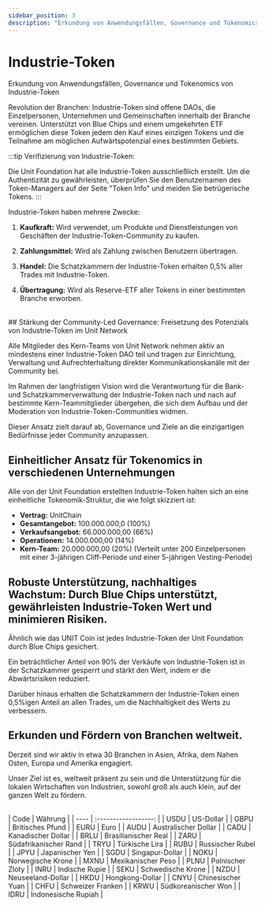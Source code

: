 ```yaml
---
sidebar_position: 3
description: "Erkundung von Anwendungsfällen, Governance und Tokenomics von Industrie-Token"
---
```


# Industrie-Token

Erkundung von Anwendungsfällen, Governance und Tokenomics von Industrie-Token

Revolution der Branchen: Industrie-Token sind offene DAOs, die Einzelpersonen, Unternehmen und Gemeinschaften innerhalb der Branche vereinen. Unterstützt von Blue Chips und einem umgekehrten ETF ermöglichen diese Token jedem den Kauf eines einzigen Tokens und die Teilnahme am möglichen Aufwärtspotenzial eines bestimmten Gebiets.

:::tip Verifizierung von Industrie-Token:

Die Unit Foundation hat alle Industrie-Token ausschließlich erstellt. Um die Authentizität zu gewährleisten, überprüfen Sie den Benutzernamen des Token-Managers auf der Seite "Token Info" und meiden Sie betrügerische Tokens.
:::

Industrie-Token haben mehrere Zwecke:

1. **Kaufkraft:**
   Wird verwendet, um Produkte und Dienstleistungen von Geschäften der Industrie-Token-Community zu kaufen.

2. **Zahlungsmittel:**
   Wird als Zahlung zwischen Benutzern übertragen.

3. **Handel:**
   Die Schatzkammern der Industrie-Token erhalten 0,5% aller Trades mit Industrie-Token.

4. **Übertragung:**
   Wird als Reserve-ETF aller Tokens in einer bestimmten Branche erworben.

<br />
## Stärkung der Community-Led Governance: Freisetzung des Potenzials von Industrie-Token im Unit Network

Alle Mitglieder des Kern-Teams von Unit Network nehmen aktiv an mindestens einer Industrie-Token DAO teil und tragen zur Einrichtung, Verwaltung und Aufrechterhaltung direkter Kommunikationskanäle mit der Community bei.

Im Rahmen der langfristigen Vision wird die Verantwortung für die Bank- und Schatzkammerverwaltung der Industrie-Token nach und nach auf bestimmte Kern-Teammitglieder übergehen, die sich dem Aufbau und der Moderation von Industrie-Token-Communities widmen.

Dieser Ansatz zielt darauf ab, Governance und Ziele an die einzigartigen Bedürfnisse jeder Community anzupassen.

## Einheitlicher Ansatz für Tokenomics in verschiedenen Unternehmungen

Alle von der Unit Foundation erstellten Industrie-Token halten sich an eine einheitliche Tokenomik-Struktur, die wie folgt skizziert ist:

- **Vertrag:** UnitChain
- **Gesamtangebot:** 100.000.000,0 (100%)
- **Verkaufsangebot:** 66.000.000,00 (66%)
- **Operationen:** 14.000.000,00 (14%)
- **Kern-Team:** 20.000.000,00 (20%) (Verteilt unter 200 Einzelpersonen mit einer 3-jährigen Cliff-Periode und einer 5-jährigen Vesting-Periode)

## Robuste Unterstützung, nachhaltiges Wachstum: Durch Blue Chips unterstützt, gewährleisten Industrie-Token Wert und minimieren Risiken.

Ähnlich wie das UNIT Coin ist jedes Industrie-Token der Unit Foundation durch Blue Chips gesichert.

Ein beträchtlicher Anteil von 90% der Verkäufe von Industrie-Token ist in der Schatzkammer gesperrt und stärkt den Wert, indem er die Abwärtsrisiken reduziert.

Darüber hinaus erhalten die Schatzkammern der Industrie-Token einen 0,5%igen Anteil an allen Trades, um die Nachhaltigkeit des Werts zu verbessern.

## Erkunden und Fördern von Branchen weltweit.

Derzeit sind wir aktiv in etwa 30 Branchen in Asien, Afrika, dem Nahen Osten, Europa und Amerika engagiert.

Unser Ziel ist es, weltweit präsent zu sein und die Unterstützung für die lokalen Wirtschaften von Industrien, sowohl groß als auch klein, auf der ganzen Welt zu fördern.

<br />
| Code | Währung |
| ---- | :------------------: |
| USDU | US-Dollar |
| GBPU | Britisches Pfund |
| EURU | Euro |
| AUDU | Australischer Dollar |
| CADU | Kanadischer Dollar |
| BRLU | Brasilianischer Real |
| ZARU | Südafrikanischer Rand |
| TRYU | Türkische Lira |
| RUBU | Russischer Rubel |
| JPYU | Japanischer Yen |
| SGDU | Singapur-Dollar |
| NOKU | Norwegische Krone |
| MXNU | Mexikanischer Peso |
| PLNU | Polnischer Zloty |
| INRU | Indische Rupie |
| SEKU | Schwedische Krone |
| NZDU | Neuseeland-Dollar |
| HKDU | Hongkong-Dollar |
| CNYU | Chinesischer Yuan |
| CHFU | Schweizer Franken |
| KRWU | Südkoreanischer Won |
| IDRU | Indonesische Rupiah |
